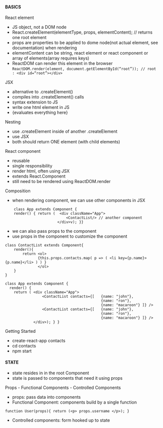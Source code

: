 #### BASICS

React element 
- JS object, not a DOM node
- React.createElement(elementType, props, elementContent); // returns one root element
- props are properties to be applied to dome node(not actual element, see documentation) when rendering
- elementContent can be string, react element or react component or array of elements(array requires keys)
- ReactDOM can render this element in the browser
    ```ReactDOM.render(element, document.getElementById(“root”)); // root : <div id=“root”></div>```

JSX
- alternative to .createElement()
- compiles into .createElement() calls
- syntax extension to JS
- write one html element in JS
- {evaluates everything here}

Nesting
- use .createElement inside of another .createElement
- use JSX 
- both should return ONE element (with child elements)

React component
- reusable
- single responsibility
- render html, often using JSX
- extends React.Component
- still need to be rendered using ReactDOM.render

Composition
- when rendering component, we can use other components in JSX
```
    class App extends Component {
    render() { return (  <div className="App">
                 	  		<ContactList/> // another component
      			        </div>v); }}
```
- we can also pass props to the component
- use props in the component to customize the component

```
class ContactList extends Component{
    render(){
        return <ol>
               {this.props.contacts.map( p => ( <li key={p.name}> {p.name}</li> ) ) }
               </ol>
    }
}

class App extends Component {
  render() {
    return ( <div className="App">
                 <ContactList contacts={[   {name: "john"},
                                            {name: "ron"},
                                            {name: "macaroon"} ]} />
                 <ContactList contacts={[   {name: "john"},
                                            {name: "ron"},
                                            {name: "macaroon"} ]} />
             </div>); } }
```



Getting Started
- create-react-app contacts
- cd contacts
- npm start


#### STATE

- state resides in in the root Component
- state is passed to components that need it using props


Props - Functional Components - Controlled Components
- props: pass data into components
- Functional Component: components build by a single function
```
function User(props){ return (<p> props.username </p>); }
```
- Controlled components: form hooked up to state

